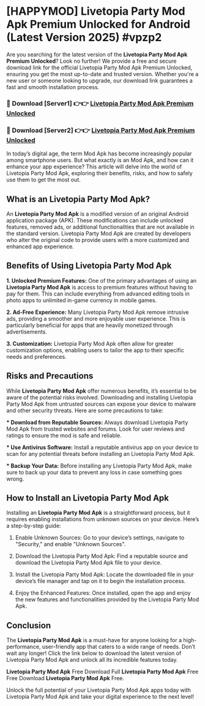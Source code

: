 # [HAPPYMOD] Livetopia Party Mod Apk Premium Unlocked for Android (Latest Version 2025) #vpzp2

Are you searching for the latest version of the <strong>Livetopia Party Mod Apk Premium Unlocked</strong>? Look no further! We provide a free and secure download link for the official Livetopia Party Mod Apk Premium Unlocked, ensuring you get the most up-to-date and trusted version. Whether you're a new user or someone looking to upgrade, our download link guarantees a fast and smooth installation process.


<h3>🔴 Download [Server1] 👉👉 <a href="https://appsnew.pages.dev?q=Livetopia+Party+Mod+Apk">Livetopia Party Mod Apk Premium Unlocked</a></h3>

<h3>🔴 Download [Server2] 👉👉 <a href="https://appsnew.pages.dev?q=Livetopia+Party+Mod+Apk">Livetopia Party Mod Apk Premium Unlocked</a></h3>


In today’s digital age, the term Mod Apk has become increasingly popular among smartphone users. But what exactly is an Mod Apk, and how can it enhance your app experience? This article will delve into the world of Livetopia Party Mod Apk, exploring their benefits, risks, and how to safely use them to get the most out.


<h2>What is an Livetopia Party Mod Apk?</h2>

An <strong>Livetopia Party Mod Apk</strong> is a modified version of an original Android application package (APK). These modifications can include unlocked features, removed ads, or additional functionalities that are not available in the standard version. Livetopia Party Mod Apk are created by developers who alter the original code to provide users with a more customized and enhanced app experience.


<h2>Benefits of Using Livetopia Party Mod Apk</h2>

<strong> 1. Unlocked Premium Features:</strong> One of the primary advantages of using an <strong>Livetopia Party Mod Apk</strong> is access to premium features without having to pay for them. This can include everything from advanced editing tools in photo apps to unlimited in-game currency in mobile games.

<strong> 2. Ad-Free Experience:</strong> Many Livetopia Party Mod Apk remove intrusive ads, providing a smoother and more enjoyable user experience. This is particularly beneficial for apps that are heavily monetized through advertisements.

<strong> 3. Customization:</strong> Livetopia Party Mod Apk often allow for greater customization options, enabling users to tailor the app to their specific needs and preferences.


<h2>Risks and Precautions</h2>

While <strong>Livetopia Party Mod Apk</strong> offer numerous benefits, it’s essential to be aware of the potential risks involved. Downloading and installing Livetopia Party Mod Apk from untrusted sources can expose your device to malware and other security threats. Here are some precautions to take:

<strong> * Download from Reputable Sources:</strong> Always download Livetopia Party Mod Apk from trusted websites and forums. Look for user reviews and ratings to ensure the mod is safe and reliable.

<strong> * Use Antivirus Software:</strong> Install a reputable antivirus app on your device to scan for any potential threats before installing an Livetopia Party Mod Apk.

<strong> * Backup Your Data:</strong> Before installing any Livetopia Party Mod Apk, make sure to back up your data to prevent any loss in case something goes wrong.


<h2>How to Install an Livetopia Party Mod Apk</h2>

Installing an <strong>Livetopia Party Mod Apk</strong> is a straightforward process, but it requires enabling installations from unknown sources on your device. Here’s a step-by-step guide:

 1. Enable Unknown Sources: Go to your device’s settings, navigate to "Security," and enable "Unknown Sources".

 2. Download the Livetopia Party Mod Apk: Find a reputable source and download the Livetopia Party Mod Apk file to your device.

 3. Install the Livetopia Party Mod Apk: Locate the downloaded file in your device’s file manager and tap on it to begin the installation process.

 4. Enjoy the Enhanced Features: Once installed, open the app and enjoy the new features and functionalities provided by the Livetopia Party Mod Apk.


<h2><strong>Conclusion</strong></h2>

The <strong>Livetopia Party Mod Apk</strong> is a must-have for anyone looking for a high-performance, user-friendly app that caters to a wide range of needs. Don’t wait any longer! Click the link below to download the latest version of Livetopia Party Mod Apk and unlock all its incredible features today.

<strong>Livetopia Party Mod Apk</strong> Free Download Full <strong>Livetopia Party Mod Apk</strong> Free Free Download <strong>Livetopia Party Mod Apk</strong> Free.

Unlock the full potential of your Livetopia Party Mod Apk apps today with Livetopia Party Mod Apk and take your digital experience to the next level!